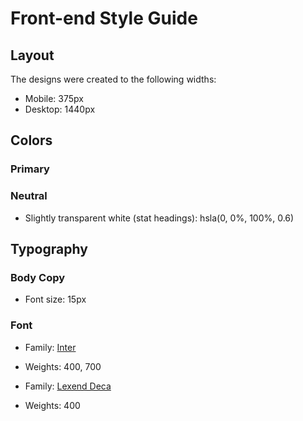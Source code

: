 # Front-end Style Guide

## Layout

The designs were created to the following widths:

- Mobile: 375px
- Desktop: 1440px

## Colors

### Primary

<!-- - Very dark blue (main background): hsl(233, 47%, 7%) -->
<!-- - Dark desaturated blue (card background): hsl(244, 38%, 16%) -->
<!-- - Soft violet (accent): hsl(277, 64%, 61%) -->

### Neutral

<!-- - White (main heading, stats): hsl(0, 0%, 100%) -->
<!-- - Slightly transparent white (main paragraph): hsla(0, 0%, 100%, 0.75) -->
- Slightly transparent white (stat headings): hsla(0, 0%, 100%, 0.6)

## Typography

### Body Copy

- Font size: 15px

### Font

- Family: [Inter](https://fonts.google.com/specimen/Inter)
- Weights: 400, 700

- Family: [Lexend Deca](https://fonts.google.com/specimen/Lexend+Deca)
- Weights: 400
